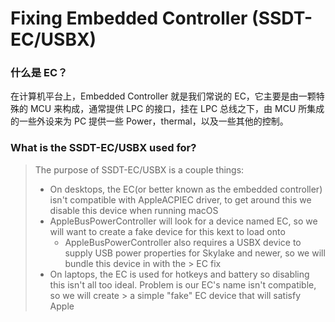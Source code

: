 # Fixing Embedded Controller (SSDT-EC/USBX)
### 什么是 EC？
在计算机平台上，Embedded Controller 就是我们常说的 EC，它主要是由一颗特殊的 MCU 来构成，通常提供 LPC 的接口，挂在 LPC 总线之下，由 MCU 所集成的一些外设来为 PC 提供一些 Power，thermal，以及一些其他的控制。

### What is the SSDT-EC/USBX used for?
> The purpose of SSDT-EC/USBX is a couple things:
> 
> * On desktops, the EC(or better known as the embedded controller) isn't compatible with AppleACPIEC driver, to get around this we disable this device 
>   when running macOS
> * AppleBusPowerController will look for a device named EC, so we will want to create a fake device for this kext to load onto
>     * AppleBusPowerController also requires a USBX device to supply USB power properties for Skylake and newer, so we will bundle this device in with the >       EC fix
> * On laptops, the EC is used for hotkeys and battery so disabling this isn't all too ideal. Problem is our EC's name isn't compatible, so we will create >   a simple "fake" EC device that will satisfy Apple
